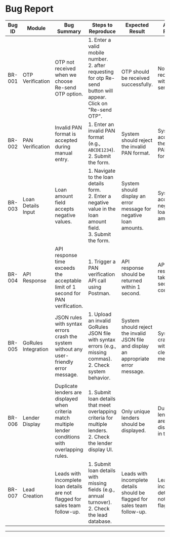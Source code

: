# Bug Report

| **Bug ID** | **Module**         | **Bug Summary**                                                                                                                                           | **Steps to Reproduce**                                                                                                                                                                           | **Expected Result**                                                                                          | **Actual Result**                                                                                          | **Severity** | **Priority** | **Status** |
|------------|--------------------|-------------------------------------------------------------------------------------------------------------------------------------------------------------|---------------------------------------------------------------------------------------------------------------------------------------------------------------------------------|--------------------------------------------------------------------------------------------------------------|-------------------------------------------------------------------------------------------------------------|-------------|-------------|------------|
| BR-001     | OTP Verification   | OTP not received when we choose Re-send OTP option.                                                                                                          | 1. Enter a valid mobile number. <br> 2. after requesting for otp Re-send button will appear. Click on "Re-send OTP".                                                                                                                    | OTP should be received successfully.                                                                         | No OTP received with Re-send OTP                                                              | High         | High         | Open       |
| BR-002     | PAN Verification   | Invalid PAN format is accepted during manual entry.                                                                                                         | 1. Enter an invalid PAN format (e.g., `ABCDE1234`). <br> 2. Submit the form.                                                                                                   | System should reject the invalid PAN format.                                                                | System accepts the invalid PAN format.                                                                      | Medium       | Medium       | Open       |
| BR-003     | Loan Details Input | Loan amount field accepts negative values.                                                                                                                 | 1. Navigate to the loan details form. <br> 2. Enter a negative value in the loan amount field. <br> 3. Submit the form.                                                       | System should display an error message for negative loan amounts.                                           | System accepts negative loan amounts.                                                                       | High         | High         | Open       |
| BR-004     | API Response       | API response time exceeds the acceptable limit of 1 second for PAN verification.                                                                             | 1. Trigger a PAN verification API call using Postman.                                                                                                                         | API response should be returned within 1 second.                                                            | API response takes 3-4 seconds to complete.                                                                 | High         | High         | Open       |
| BR-005     | GoRules Integration | JSON rules with syntax errors crash the system without any user-friendly error message.                                                                     | 1. Upload an invalid GoRules JSON file with syntax errors (e.g., missing commas). <br> 2. Check system behavior.                                                              | System should reject the invalid JSON file and display an appropriate error message.                        | System crashes without a clear error message.                                                               | Critical     | High         | Open       |
| BR-006     | Lender Display     | Duplicate lenders are displayed when criteria match multiple lender conditions with overlapping rules.                                                       | 1. Submit loan details that meet overlapping criteria for multiple lenders. <br> 2. Check the lender display UI.                                                              | Only unique lenders should be displayed.                                                                    | Duplicate lenders are displayed in the UI.                                                                  | Medium       | Low          | Open       |
| BR-007     | Lead Creation      | Leads with incomplete loan details are not flagged for sales team follow-up.                                                                                | 1. Submit loan details with missing fields (e.g., annual turnover). <br> 2. Check the lead database.                                                                          | Leads with incomplete details should be flagged for sales team follow-up.                                   | Leads with incomplete details are not flagged.                                                              | Medium       | Medium       | Open       |


---


